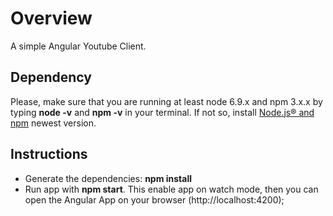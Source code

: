# Overview
A simple Angular Youtube Client.

## Dependency
Please, make sure that you are running at least node 6.9.x and npm 3.x.x by typing **node -v** and **npm -v** in your terminal. If not so, install [Node.js® and npm](https://nodejs.org/en/download/) newest version.

## Instructions
- Generate the dependencies:
    **npm install**
- Run app with **npm start**. This enable app on watch mode, then you can open the Angular App on your browser (http://localhost:4200); 